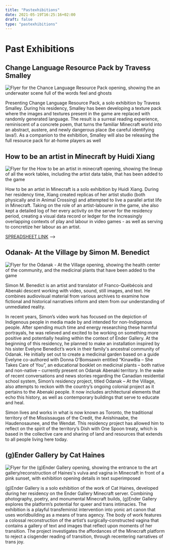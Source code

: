 ```yaml
---
title: "Pastexhibitions"
date: 2021-05-19T16:25:16+02:00
draft: false
type: "pastexhibitions"
---
```


# Past Exhibitions

## Change Language Resource Pack by Travess Smalley

<img src="/travess_smalley_flyer.jpg" alt="Flyer for the Chance Language Resource Pack opening, showing the an underwater scene full of the words feel and ghosts" class="full">

Presenting Change Language Resource Pack, a solo exhibition by Travess Smalley. During his residency, Smalley has been developing a texture pack where the images and textures present in the game are replaced with randomly generated language. The result is a surreal reading experience, reminiscent of a concrete poem, that turns the familiar Minecraft world into an abstract, austere, and newly dangerous place (be careful identifying lava!). As a companion to the exhibition, Smalley will also be releasing the full resource pack for at-home players as well

## How to be an artist in Minecraft by Huidi Xiang

<img src="/Huidi_Xiang_Exhibition_flyer.jpg" alt="Flyer for the How to be an artist in minecraft opening, showing the lineup of all the work tables, including the artist data table, that has been added to the game" class="full">

How to be an artist in Minecraft is a solo exhibition by Huidi Xiang. During her residency time, Xiang created replicas of her artist studio (both physically and in Animal Crossing) and attempted to live a parallel artist life in Minecraft. Taking on the role of an artist-labourer in the game, she also kept a detailed log of her every activity on the server for the residency period, creating a visual data record or ledger for the increasingly overlapping contexts of play and labour in video games - as well as serving to concretize her labour as an artist.

[SPREADSHEET LINK](https://docs.google.com/spreadsheets/d/1QVUdDbGz31yEr3xs3o6BI6lNIZ8otA0ySJGNUtb2yLY/edit#gid=0) -->

## Odanak- At the Village by Simon M. Benedict

<img src="/Simon_M_Benedict_exhibition_flyer.jpg" alt="Flyer for the Odanak - At the Village opening, showing the health center of the community, and the medicinal plants that have been added to the game" class="full">

Simon M. Benedict is an artist and translator of Franco-Québécois and Abenaki descent working with video, sound, still images, and text. He combines audiovisual material from various archives to examine how fictional and historical narratives inform and stem from our understanding of unmediated reality.

In recent years, Simon’s video work has focused on the depiction of Indigenous people in media made by and intended for non-Indigenous people. After spending much time and energy researching these harmful portrayals, he was relieved and excited to be working on something more positive and potentially healing within the context of Ender Gallery. At the beginning of this residency, he planned to make an installation inspired by his sister Evelyne Benedict’s work in their family's ancestral community of Odanak. He initially set out to create a medicinal garden based on a guide Evelyne co-authored with Donna O’Bomsawin entitled “Kinaw8la – She Takes Care of You”, an educational booklet on medicinal plants – both native and non-native – currently present on Odanak Abenaki territory. In the wake of recent conversations and news stories regarding the Canadian residential school system, Simon’s residency project, titled Odanak – At the Village, also attempts to reckon with the country’s ongoing colonial project as it pertains to the Abenaki people. It now includes architectural elements that echo this history, as well as contemporary buildings that serve to educate and heal.

Simon lives and works in what is now known as Toronto, the traditional territory of the Mississaugas of the Credit, the Anishinaabe, the Haudenosaunee, and the Wendat. This residency project has allowed him to reflect on the spirit of the territory’s Dish with One Spoon treaty, which is based in the collective care and sharing of land and resources that extends to all people living here today.

## (g)Ender Gallery by Cat Haines

<img src="/Cat_Haines_exhibition_flyer.jpg" alt="Flyer for the (g)Ender Gallery opening, showing the entrance to the art gallery/reconstruction of Haines's vulva and vagina in Minecraft in front of a pink sunset, with exhibition opening details in text superimposed" class="full">

(g)Ender Gallery is a solo exhibition of the work of Cat Haines, developed during her residency on the Ender Gallery Minecraft server. Combining photography, poetry, and monumental Minecraft builds, (g)Ender Gallery explores the platform’s potential for queer and trans intimacies. The exhibition is a playful transfeminist intervention into yonic art canon that uses worldbuilding as a means of trans agency. The body of work features a colossal reconstruction of the artist’s surgically-constructed vagina that contains a gallery of text and images that reflect upon moments of her transition. The project investigates the affordances of the Minecraft platform to reject a cisgender reading of transition, through recentering narratives of trans joy.